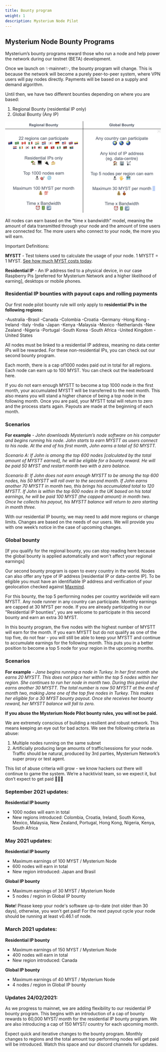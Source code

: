 ```yaml
---
title: Bounty program
weight: 1
description: Mysterium Node Pilot
---
```


## Mysterium Node Bounty Programs

Mysterium’s bounty programs reward those who run a node and help power the network during our testnet (BETA) development. 

Once we launch on ✨mainnet✨, the bounty program will change. This is because the network will become a purely peer-to-peer system, where VPN users will pay nodes directly. Payments will be based on a supply and demand algorithm.

Until then, we have two different bounties depending on where you are based:

 1. Regional Bounty (residential IP only)
 2. Global Bounty (Any IP)

<div style="text-align:center">
  <img src="../images/postinstall/bounty_table.png" alt="Bounty table" class="screenshot" />
</div>


All nodes can earn based on the “time x bandwidth” model, meaning the amount of data transmitted through your node and the amount of time users are connected for. The more users who connect to your node, the more you will earn. 

Important Definitions:

**MYSTT** - Test tokens used to calculate the usage of your node. 1 MYSTT = 1
MYST. [See how much MYST costs today](https://www.coingecko.com/en/coins/mysterium).

**Residential IP** - An IP address tied to a physical device, in our case Raspberry
Pis [preferred for Mysterium Network and a higher likelihood of earning], desktops or mobile phones.

### Residential IP bounties with payout caps and rolling payments

Our first node pilot bounty rule will only apply to **residential IPs in the following regions:**

-Australia
-Brasil
-Canada
-Colombia
-Croatia
-Germany
-Hong Kong
-Ireland
-Italy
-India
-Japan
-Kenya
-Malaysia
-Mexico
-Netherlands
-New Zealand
-Nigeria
-Portugal
-South Korea
-South Africa
-United Kingdom
-United States

All nodes must be linked to a residential IP address, meaning no data center IPs will be rewarded. For these non-residential IPs, you can check out our second bounty program.

Each month, there is a cap of1000 nodes paid out in total for all regions. Each node can earn up to 100 MYST. You can check out the leaderboard here.

If you do not earn enough MYSTT to become a top 1000 node in the first month, your accumulated MYSTT will be transferred to the next month. This also means you will stand a higher chance of being a top node in the following month. Once you are paid, your MYSTT total will return to zero and the process starts again. Payouts are made at the beginning of each month.

### Scenarios

**For example** - _John downloads Mysterium’s node software on his computer and begins running his node. John starts to earn MYSTT as users connect to his node. At the end of his first month, John earns a total of 50 MYSTT._

_Scenario A: If John is among the top 600 nodes [calculated by the total amount of MYSTT earned], he will be eligible for a bounty reward. He will be paid 50 MYST and restart month two with a zero balance._

_Scenario B: If John does not earn enough MYSTT to be among the top 600 nodes, his 50 MYSTT will roll over to the second month. If John earns another 70 MYSTT in month two, this brings his accumulated total to 120 MYSTT. If John is within the top 600 nodes in the UK based on his total earnings, he will be paid 100 MYST (the capped amount) in month two. Once he collects his payout, his MYSTT balance will return to zero starting in month three._

With our residential IP bounty, we may need to add more regions or change limits. Changes are based on the needs of our users. We will provide you with one week’s notice in the case of upcoming changes.

### Global bounty

[If you qualify for the regional bounty, you can stop reading here because the global bounty is applied automatically and won't affect your regional earnings]

Our second bounty program is open to every country in the world. Nodes can also offer any type of IP address [residential IP or data-centre IP]. To be eligible you must have an identifiable IP address and verification of your geolocation checked against [Maxmind](https://www.maxmind.com/en/home).

For this bounty, the top 5 performing nodes per country worldwide will earn MYSTT. Any node runner in any country can participate. Monthly earnings are capped at 30 MYST per node. If you are already participating in our "Residential IP bounties", you are welcome to participate in this second bounty and earn an extra 30 MYST.

In this bounty program, the five nodes with the highest number of MYSTT will earn for the month. If you earn MYSTT but do not qualify as one of the top five, do not fear - you will still be able to keep your MYSTT and continue to accumulate earnings for the following month. This puts you in a better position to become a top 5 node for your region in the upcoming months.

### Scenarios

**For example** - _Jane begins running a node in Turkey. In her first month she earns 20 MYSTT. This does not place her within the top 5 nodes within her region. She continues to run her node in month two. During this period she earns another 30 MYSTT. The total number is now 50 MYSTT at the end of month two, making Jane one of the top five nodes in Turkey. This makes her eligible for a 30 MYST bounty payout. Once she receives her bounty reward, her MYSTT balance will fall to zero._

**If you abuse the Mysterium Node Pilot bounty rules, you will not be paid.**

We are extremely conscious of building a resilient and robust network. This means keeping an eye out for bad actors. We
see the following criteria as abuse:

1. Multiple nodes running on the same subnet
2. Artificially producing large amounts of traffic/sessions for your node. Traffic should be natural, produced by 3rd
   parties, Mysterium Network’s super proxy or test agent.

This list of abuse criteria will grow - we know hackers out there will continue to game the system. We’re a hacktivist
team, so we expect it, but don’t expect to get paid 🤣🤣🤣

### September 2021 updates:
**Residential IP bounty**
* 1000 nodes will earn in total
* New regions introduced:  Colombia, Croatia, Ireland, South Korea, Mexico, Malaysia, New Zealand, Portugal, Hong Kong, Nigeria, Kenya, South Africa

### May 2021 updates:
**Residential IP bounty**
* Maximum earnings of 100 MYST / Mysterium Node
* 600 nodes will earn in total
* New region introduced: Japan and Brasil

**Global IP bounty**
* Maximum earnings of 30 MYST / Mysterium Node
* 5 nodes / region in Global IP bounty

**Note**! Please keep your node's software up-to-date (not older than 30 days), otherwise, you won't get paid! For the next payout cycle your node should be running at least v0.46.1 of node.

### March 2021 updates:
**Residential IP bounty**
* Maximum earnings of 150 MYST / Mysterium Node
* 400 nodes will earn in total
* New region introduced: Canada

**Global IP bounty**
* Maximum earnings of 40 MYST / Mysterium Node
* 4 nodes / region in Global IP bounty

### Updates 24/02/2021:

As we progress to mainnet, we are adding flexibility to our residential IP bounty program. This begins with an introduction of a cap of bounty rewards to 60,000 MYST/ month for the residential IP bounty program. We are also introducing a cap of 150 MYST/ country for each upcoming month.

Expect quick and iterative changes to the bounty program. Monthly changes to regions and the total amount top performing nodes will get paid will be introduced. Watch this space and our discord channels for updates.
